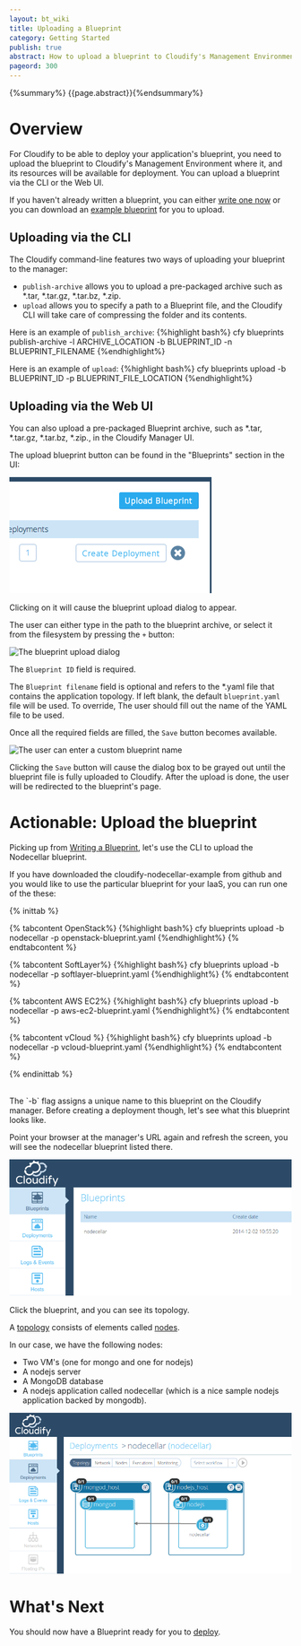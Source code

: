 ```yaml
---
layout: bt_wiki
title: Uploading a Blueprint
category: Getting Started
publish: true
abstract: How to upload a blueprint to Cloudify's Management Environment
pageord: 300
---
```

{%summary%} {{page.abstract}}{%endsummary%}

# Overview

For Cloudify to be able to deploy your application's blueprint, you need to upload the blueprint to Cloudify's Management Environment where it, and its resources will be available for deployment. You can upload a blueprint via the CLI or the Web UI.

If you haven't already written a blueprint, you can either [write one now](getting-started-write-blueprint.html) or you can download an [example blueprint](https://github.com/cloudify-cosmo/cloudify-nodecellar-example) for you to upload.

## Uploading via the CLI

The Cloudify command-line features two ways of uploading your blueprint to the manager:

 * `publish-archive` allows you to upload a pre-packaged archive such as *.tar, *.tar.gz, *.tar.bz, *.zip.
 * `upload` allows you to specify a path to a Blueprint file, and the Cloudify CLI will take care of compressing the folder and its contents.

Here is an example of `publish_archive`:
{%highlight bash%}
cfy blueprints publish-archive -l ARCHIVE_LOCATION -b BLUEPRINT_ID -n BLUEPRINT_FILENAME
{%endhighlight%}

Here is an example of `upload`:
{%highlight bash%}
cfy blueprints upload -b BLUEPRINT_ID -p BLUEPRINT_FILE_LOCATION
{%endhighlight%}


## Uploading via the Web UI

You can also upload a pre-packaged Blueprint archive, such as *.tar, *.tar.gz, *.tar.bz, *.zip., in the Cloudify Manager UI.

The upload blueprint button can be found in the "Blueprints" section in the UI:

![The blueprint upload button](/guide/images/ui/ui_upload_blueprint_button.png)

Clicking on it will cause the blueprint upload dialog to appear.

The user can either type in the path to the blueprint archive, or select it from the filesystem by pressing the `+` button:

![The blueprint upload dialog](/guide/images/ui/ui-upload-blueprint.png)

The `Blueprint ID` field is required.

The `Blueprint filename` field is optional and refers to the *.yaml file that contains the application topology. If left blank, the default `blueprint.yaml` file will be used. To override, The user should fill out the name of the YAML file to be used.

Once all the required fields are filled, the `Save` button becomes available.

![The user can enter a custom blueprint name](/guide/images/ui/ui-upload-blueprint-with-input.png)

Clicking the `Save` button will cause the dialog box to be grayed out until the blueprint file is fully uploaded to Cloudify. After the upload is done, the user will be redirected to the blueprint's page.

# Actionable: Upload the blueprint

Picking up from [Writing a Blueprint](getting-started-write-blueprint.html), let's use the CLI to upload the Nodecellar blueprint.

If you have downloaded the cloudify-nodecellar-example from github and you would like to use the particular blueprint for your IaaS, you can run one of the these:

  {% inittab %}

  {% tabcontent OpenStack%}
  {%highlight bash%}
  cfy blueprints upload -b nodecellar -p openstack-blueprint.yaml
  {%endhighlight%}
  {% endtabcontent %}

  {% tabcontent SoftLayer%}
  {%highlight bash%}
  cfy blueprints upload -b nodecellar -p softlayer-blueprint.yaml
  {%endhighlight%}
  {% endtabcontent %}

  {% tabcontent AWS EC2%}
  {%highlight bash%}
  cfy blueprints upload -b nodecellar -p aws-ec2-blueprint.yaml
  {%endhighlight%}
  {% endtabcontent %}

  {% tabcontent vCloud %}
  {%highlight bash%}
  cfy blueprints upload -b nodecellar -p vcloud-blueprint.yaml
  {%endhighlight%}
  {% endtabcontent %}

  {% endinittab %}


<br/>
The `-b` flag assigns a unique name to this blueprint on the Cloudify manager. Before creating a deployment though, let's see what this blueprint looks like.

Point your browser at the manager's URL again and refresh the screen, you will see the nodecellar blueprint listed there.

  ![Blueprints table](/guide/images3/guide/quickstart/blueprints_table.png)

Click the blueprint, and you can see its topology.

A [topology]({{page.terminology_link}}#topology) consists of elements called [nodes]({{page.terminology_link}}#node).

In our case, we have the following nodes:

  * Two VM's (one for mongo and one for nodejs)
  * A nodejs server
  * A MongoDB database
  * A nodejs application called nodecellar (which is a nice sample nodejs application backed by mongodb).

  ![Nodecellar Blueprint](/guide/images3/guide/quickstart-openstack/nodecellar_openstack_topology.png)


# What's Next

You should now have a Blueprint ready for you to [deploy](getting-started-create-deployment.html).

